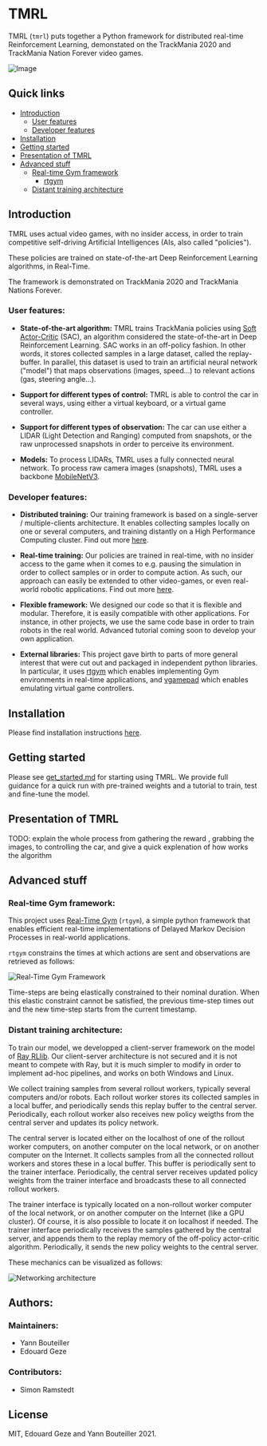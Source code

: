 # TMRL
TMRL (`tmrl`) puts together a Python framework for distributed real-time Reinforcement Learning, demonstated on the TrackMania 2020 and TrackMania Nation Forever video games.

![Image](docs/img/tm_annimation.gif)

## Quick links
- [Introduction](#introduction)
  - [User features](#user-features)
  - [Developer features](#developer-features)
- [Installation](docs/Install.md)
- [Getting started](docs/get_started.md)
- [Presentation of TMRL](#presentation-of-tmrl)
- [Advanced stuff](#advanced-stuff)
    - [Real-time Gym framework](#real-time-gym-framework)
      - [rtgym](https://github.com/yannbouteiller/rtgym)
    - [Distant training architecture](#distant-training-architecture)


## Introduction

TMRL uses actual video games, with no insider access, in order to train competitive self-driving Artificial Intelligences (AIs, also called "policies").

These policies are trained on state-of-the-art Deep Reinforcement Learning algorithms, in Real-Time.

The framework is demonstrated on TrackMania 2020 and TrackMania Nations Forever.

### User features:
* **State-of-the-art algorithm:**
TMRL trains TrackMania policies using [Soft Actor-Critic](https://arxiv.org/abs/1801.01290) (SAC), an algorithm considered the state-of-the-art in Deep Reinforcement Learning.
SAC works in an off-policy fashion.
In other words, it stores collected samples in a large dataset, called the replay-buffer.
In parallel, this dataset is used to train an artificial neural network ("model") that maps observations (images, speed...) to relevant actions (gas, steering angle...).

* **Support for different types of control:**
TMRL is able to control the car in several ways, using either a virtual keyboard, or a virtual game controller.

* **Support for different types of observation:**
The car can use either a LIDAR (Light Detection and Ranging) computed from snapshots, or the raw unprocessed snapshots in order to perceive its environment.

* **Models:**
To process LIDARs, TMRL uses a fully connected neural network.
To process raw camera images (snapshots), TMRL uses a backbone [MobileNetV3](https://arxiv.org/abs/1905.02244).

### Developer features:
* **Distributed training:**
Our training framework is based on a single-server / multiple-clients architecture.
It enables collecting samples locally on one or several computers, and training distantly on a High Performance Computing cluster.
Find out more [here](#distant-training-architecture).

* **Real-time training:**
Our policies are trained in real-time, with no insider access to the game when it comes to e.g. pausing the simulation in order to collect samples or in order to compute action.
As such, our approach can easily be extended to other video-games, or even real-world robotic applications.
Find out more [here](#real-time-gym-framework).

* **Flexible framework:**
We designed our code so that it is flexible and modular.
Therefore, it is easily compatible with other applications.
For instance, in other projects, we use the same code base in order to train robots in the real world.
Advanced tutorial coming soon to develop your own application.

* **External libraries:**
This project gave birth to parts of more general interest that were cut out and packaged in independent python libraries.
In particular, it uses [rtgym](https://github.com/yannbouteiller/rtgym) which enables implementing Gym environments in real-time applications, and [vgamepad](https://github.com/yannbouteiller/vgamepad) which enables emulating virtual game controllers.
  
    
## Installation

Please find installation instructions [here](docs/Install.md).

## Getting started

Please see [get_started.md](docs/get_started.md) for starting using TMRL.
We provide full guidance for a quick run with pre-trained weights and a tutorial to train, test and fine-tune the model. 


## Presentation of TMRL

TODO: explain the whole process from gathering the reward , grabbing the images, to controlling the car, and give a quick explenation of how works the algorithm

## Advanced stuff

### Real-time Gym framework:
This project uses [Real-Time Gym](https://github.com/yannbouteiller/rtgym) (```rtgym```), a simple python framework that enables efficient real-time implementations of Delayed Markov Decision Processes in real-world applications.

```rtgym``` constrains the times at which actions are sent and observations are retrieved as follows:

![Real-Time Gym Framework](https://raw.githubusercontent.com/yannbouteiller/rtgym/main/figures/rt_gym_env.png "Real-Time Gym Framework")

Time-steps are being elastically constrained to their nominal duration. When this elastic constraint cannot be satisfied, the previous time-step times out and the new time-step starts from the current timestamp.

### Distant training architecture:

To train our model, we developped a client-server framework on the model of [Ray RLlib](https://docs.ray.io/en/latest/rllib.html).
Our client-server architecture is not secured and it is not meant to compete with Ray, but it is much simpler to modify in order to implement ad-hoc pipelines, and works on both Windows and Linux.

We collect training samples from several rollout workers, typically several computers and/or robots.
Each rollout worker stores its collected samples in a local buffer, and periodically sends this replay buffer to the central server.
Periodically, each rollout worker also receives new policy weigths from the central server and updates its policy network.

The central server is located either on the localhost of one of the rollout worker computers, on another computer on the local network, or on another computer on the Internet.
It collects samples from all the connected rollout workers and stores these in a local buffer.
This buffer is periodically sent to the trainer interface.
Periodically, the central server receives updated policy weights from the trainer interface and broadcasts these to all connected rollout workers.

The trainer interface is typically located on a non-rollout worker computer of the local network, or on another computer on the Internet (like a GPU cluster).
Of course, it is also possible to locate it on localhost if needed.
The trainer interface periodically receives the samples gathered by the central server, and appends them to the replay memory of the off-policy actor-critic algorithm.
Periodically, it sends the new policy weights to the central server.

These mechanics can be visualized as follows:

![Networking architecture](docs/img/network_interface.png "Networking Architecture")

## Authors:
### Maintainers:
- Yann Bouteiller
- Edouard Geze

### Contributors:
- Simon Ramstedt

## License

MIT, Edouard Geze and Yann Bouteiller 2021.